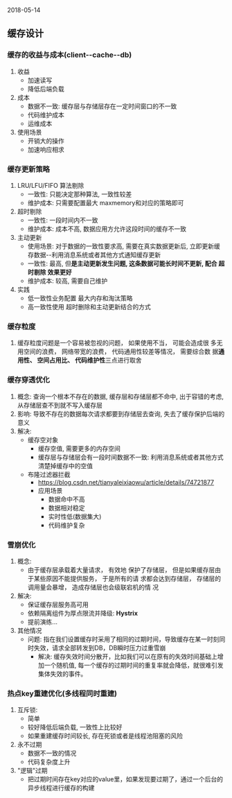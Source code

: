 2018-05-14

## 缓存设计


### 缓存的收益与成本(client--cache--db)
1. 收益
    - 加速读写
    - 降低后端负载
2. 成本
    - 数据不一致: 缓存层与存储层存在一定时间窗口的不一致 
    - 代码维护成本
    - 运维成本
3. 使用场景
    - 开销大的操作
    - 加速响应相求
    
### 缓存更新策略
1. LRU/LFU/FIFO 算法剔除
    - 一致性: 只能决定那种算法, 一致性较差
    - 维护成本: 只需要配置最大 maxmemory和对应的策略即可
2. 超时剔除
    - 一致性: 一段时间内不一致
    - 维护成本: 成本不高, 数据应用方允许这段时间的缓存不一致
3. 主动更新
    - 使用场景: 对于数据的一致性要求高, 需要在真实数据更新后, 立即更新缓存数据--利用消息系统或者其他方式通知缓存更新
    - 一致性: 最高, 但**是主动更新发生问题, 这条数据可能长时间不更新, 配合 超时剔除 效果更好**
    - 维护成本: 较高, 需要自己维护
4. 实践
    - 低一致性业务配置 最大内存和淘汰策略
    - 高一致性使用 超时删除和主动更新结合的方式
    
### 缓存粒度
1. 缓存粒度问题是一个容易被忽视的问题， 如果使用不当， 可能会造成很
   多无用空间的浪费， 网络带宽的浪费， 代码通用性较差等情况， 需要综合数
   据**通用性、 空间占用比、 代码维护性**三点进行取舍
   
### 缓存穿透优化
1. 概念: 查询一个根本不存在的数据, 缓存层和存储层都不命中, 出于容错的考虑, 从存储层查不到就不写入缓存层
2. 影响: 导致不存在的数据每次请求都要到存储层去查询, 失去了缓存保护后端的意义
3. 解决:
    - 缓存空对象
        - 缓存空值, 需要更多的内存空间
        - 缓存层与存储层会有一段时间数据不一致: 利用消息系统或者其他方式清楚掉缓存中的空值
    - 布隆过滤器拦截
        - https://blog.csdn.net/tianyaleixiaowu/article/details/74721877
        - 应用场景
            - 数据命中不高
            - 数据相对稳定
            - 实时性低(数据集大)
            - 代码维护复杂

### 雪崩优化
1. 概念: 
    - 由于缓存层承载着大量请求， 有效地
       保护了存储层， 但是如果缓存层由于某些原因不能提供服务， 于是所有的请
       求都会达到存储层， 存储层的调用量会暴增， 造成存储层也会级联宕机的情
       况 
2. 解决:
    - 保证缓存层服务高可用
    - 依赖隔离组件为厚点限流并降级: **Hystrix**
    - 提前演练...
3. 其他情况
    - 问题: 指在我们设置缓存时采用了相同的过期时间，导致缓存在某一时刻同时失效，请求全部转发到DB，DB瞬时压力过重雪崩
        - 解决: 缓存失效时间分散开，比如我们可以在原有的失效时间基础上增加一个随机值, 
            每一个缓存的过期时间的重复率就会降低，就很难引发集体失效的事件。
    

### 热点key重建优化(多线程同时重建)
1. 互斥锁: 
    - 简单
    - 较好降低后端负载, 一致性上比较好
    - 如果重建缓存时间较长, 存在死锁或者是线程池阻塞的风险
2. 永不过期
    - 数据不一致的情况
    - 代码复杂度上升
3. "逻辑"过期
    - 把过期时间存在key对应的value里，如果发现要过期了，通过一个后台的异步线程进行缓存的构建 